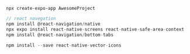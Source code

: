 ``` Criacao do app
npx create-expo-app AwesomeProject
```

```js
// react navegation
npm install @react-navigation/native
npx expo install react-native-screens react-native-safe-area-context
npm install @react-navigation/bottom-tabs
```
```js
npm install --save react-native-vector-icons
```

